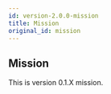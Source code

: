 ```yaml
---
id: version-2.0.0-mission
title: Mission
original_id: mission
---
```


## Mission
This is version 0.1.X mission.